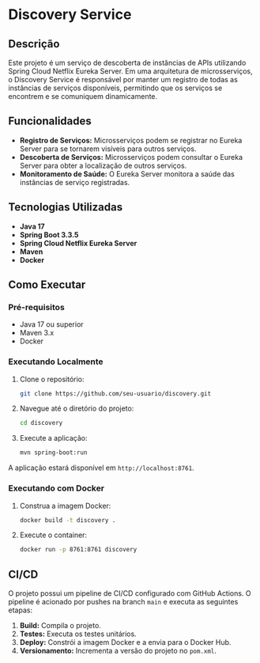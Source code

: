 # Discovery Service

## Descrição

Este projeto é um serviço de descoberta de instâncias de APIs utilizando Spring Cloud Netflix Eureka Server. Em uma
arquitetura de microsserviços, o Discovery Service é responsável por manter um registro de todas as instâncias de
serviços disponíveis, permitindo que os serviços se encontrem e se comuniquem dinamicamente.

## Funcionalidades

- **Registro de Serviços:** Microsserviços podem se registrar no Eureka Server para se tornarem visíveis para outros
  serviços.
- **Descoberta de Serviços:** Microsserviços podem consultar o Eureka Server para obter a localização de outros
  serviços.
- **Monitoramento de Saúde:** O Eureka Server monitora a saúde das instâncias de serviço registradas.

## Tecnologias Utilizadas

- **Java 17**
- **Spring Boot 3.3.5**
- **Spring Cloud Netflix Eureka Server**
- **Maven**
- **Docker**

## Como Executar

### Pré-requisitos

- Java 17 ou superior
- Maven 3.x
- Docker

### Executando Localmente

1. Clone o repositório:
   ```bash
   git clone https://github.com/seu-usuario/discovery.git
   ```
2. Navegue até o diretório do projeto:
   ```bash
   cd discovery
   ```
3. Execute a aplicação:
   ```bash
   mvn spring-boot:run
   ```

A aplicação estará disponível em `http://localhost:8761`.

### Executando com Docker

1. Construa a imagem Docker:
   ```bash
   docker build -t discovery .
   ```
2. Execute o container:
   ```bash
   docker run -p 8761:8761 discovery
   ```

## CI/CD

O projeto possui um pipeline de CI/CD configurado com GitHub Actions. O pipeline é acionado por pushes na branch `main`
e executa as seguintes etapas:

1. **Build:** Compila o projeto.
2. **Testes:** Executa os testes unitários.
3. **Deploy:** Constrói a imagem Docker e a envia para o Docker Hub.
4. **Versionamento:** Incrementa a versão do projeto no `pom.xml`.
